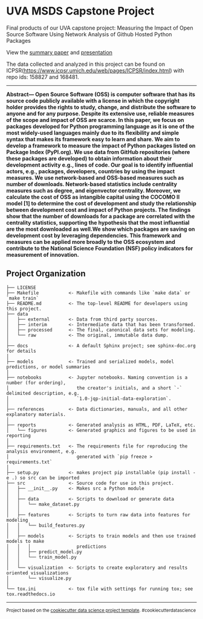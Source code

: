 UVA MSDS Capstone Project
==============================

Final products of our UVA capstone project: Measuring the Impact of Open Source Software Using Network Analysis of Github Hosted Python Packages

View the [summary paper](reports/OSS_Capstone___SIEDS_Conference_Paper_2022.pdf) and [presentation](reports/SIEDS_Presentation_OSS_Capstone_Project.pdf)

The data collected and analyzed in this project can be found on ICPSR(https://www.icpsr.umich.edu/web/pages/ICPSR/index.html) with repo ids: 158827 and 168481.

---

**Abstract— Open Source Software (OSS) is computer software that has its source code publicly available with a license in which the copyright holder provides the rights to study, change, and distribute the software to anyone and for any purpose. Despite its extensive use, reliable measures of the scope and impact of OSS are scarce. In this paper, we focus on packages developed for Python programming language as it is one of the most widely-used languages mainly due to its flexibility and simple syntax that makes its framework easy to learn and share. We aim to develop a framework to measure the impact of Python packages listed on Package Index (PyPI.org). We use data from GitHub repositories (where these packages are developed) to obtain information about their development activity e.g., lines of code. Our goal is to identify influential actors, e.g., packages, developers, countries by using the impact measures. We use network-based and OSS-based measures such as number of downloads. Network-based statistics include centrality measures such as degree, and eigenvector centrality. Moreover, we calculate the cost of OSS as intangible capital using the COCOMO II model [1] to determine the cost of development and study the relationship between development cost and impact of Python projects. The findings show that the number of downloads for a package are correlated with the centrality statistics, supporting the hypothesis that the most influential are the most downloaded as well.We show which packages are saving on development cost by leveraging dependencies. This framework and measures can be applied more broadly to the OSS ecosystem and contribute to the National Science Foundation (NSF) policy indicators for measurement of innovation.**


Project Organization
------------

    ├── LICENSE
    ├── Makefile           <- Makefile with commands like `make data` or `make train`
    ├── README.md          <- The top-level README for developers using this project.
    ├── data
    │   ├── external       <- Data from third party sources.
    │   ├── interim        <- Intermediate data that has been transformed.
    │   ├── processed      <- The final, canonical data sets for modeling.
    │   └── raw            <- The original, immutable data dump.
    │
    ├── docs               <- A default Sphinx project; see sphinx-doc.org for details
    │
    ├── models             <- Trained and serialized models, model predictions, or model summaries
    │
    ├── notebooks          <- Jupyter notebooks. Naming convention is a number (for ordering),
    │                         the creator's initials, and a short `-` delimited description, e.g.
    │                         `1.0-jqp-initial-data-exploration`.
    │
    ├── references         <- Data dictionaries, manuals, and all other explanatory materials.
    │
    ├── reports            <- Generated analysis as HTML, PDF, LaTeX, etc.
    │   └── figures        <- Generated graphics and figures to be used in reporting
    │
    ├── requirements.txt   <- The requirements file for reproducing the analysis environment, e.g.
    │                         generated with `pip freeze > requirements.txt`
    │
    ├── setup.py           <- makes project pip installable (pip install -e .) so src can be imported
    ├── src                <- Source code for use in this project.
    │   ├── __init__.py    <- Makes src a Python module
    │   │
    │   ├── data           <- Scripts to download or generate data
    │   │   └── make_dataset.py
    │   │
    │   ├── features       <- Scripts to turn raw data into features for modeling
    │   │   └── build_features.py
    │   │
    │   ├── models         <- Scripts to train models and then use trained models to make
    │   │   │                 predictions
    │   │   ├── predict_model.py
    │   │   └── train_model.py
    │   │
    │   └── visualization  <- Scripts to create exploratory and results oriented visualizations
    │       └── visualize.py
    │
    └── tox.ini            <- tox file with settings for running tox; see tox.readthedocs.io


--------

<p><small>Project based on the <a target="_blank" href="https://drivendata.github.io/cookiecutter-data-science/">cookiecutter data science project template</a>. #cookiecutterdatascience</small></p>
